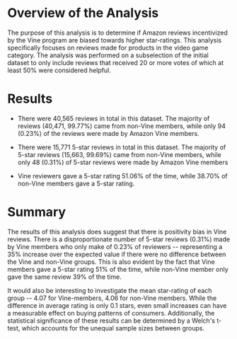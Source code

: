 # Overview of the Analysis
The purpose of this analysis is to determine if Amazon reviews incentivized by the Vine program are biased towards higher star-ratings. This analysis specifically focuses on reviews made for products in the video game category. The analysis was performed on a subselection of the initial dataset to only include reviews that received 20 or more votes of which at least 50% were considered helpful.

# Results

* There were 40,565 reviews in total in this dataset. The majority of reviews (40,471, 99.77%) came from non-Vine members, while only 94 (0.23%) of the reviews were made by Amazon Vine members.

* There were 15,771 5-star reviews in total in this dataset. The majority of 5-star reviews (15,663, 99.69%) came from non-Vine members, while only 48 (0.31%) of 5-star reviews were made by Amazon Vine members

* Vine reviewers gave a 5-star rating 51.06% of the time, while 38.70% of non-Vine members gave a 5-star rating. 

# Summary

The results of this analysis does suggest that there is positivity bias in Vine reviews. There is a disproportionate number of 5-star reviews (0.31%) made by Vine members who only make of 0.23% of reviewers -- representing a 35% increase over the expected value if there were no difference between the Vine and non-Vine groups. This is also evident by the fact that Vine members gave a 5-star rating 51% of the time, while non-Vine member only gave the same review 39% of the time.

It would also be interesting to investigate the mean star-rating of each group -- 4.07 for Vine-members, 4.06 for non-Vine members. While the difference in average rating is only 0.1 stars, even small increases can have a measurable effect on buying patterns of consumers. Additionally, the statistical significance of these results can be determined by a Welch's t-test, which accounts for the unequal sample sizes between groups. 